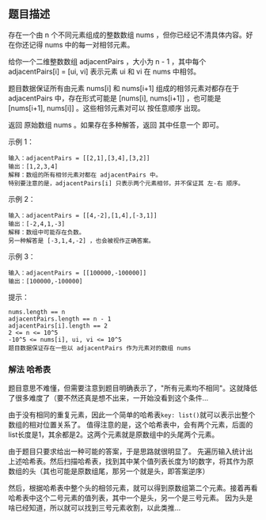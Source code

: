 ## 题目描述
存在一个由 n 个不同元素组成的整数数组 nums ，但你已经记不清具体内容。好在你还记得 nums 中的每一对相邻元素。

给你一个二维整数数组 adjacentPairs ，大小为 n - 1 ，其中每个 adjacentPairs[i] = [ui, vi] 表示元素 ui 和 vi 在 nums 中相邻。

题目数据保证所有由元素 nums[i] 和 nums[i+1] 组成的相邻元素对都存在于 adjacentPairs 中，存在形式可能是 [nums[i], nums[i+1]] ，也可能是 [nums[i+1], nums[i]] 。这些相邻元素对可以 按任意顺序 出现。

返回 原始数组 nums 。如果存在多种解答，返回 其中任意一个 即可。

示例 1：
```
输入：adjacentPairs = [[2,1],[3,4],[3,2]]
输出：[1,2,3,4]
解释：数组的所有相邻元素对都在 adjacentPairs 中。
特别要注意的是，adjacentPairs[i] 只表示两个元素相邻，并不保证其 左-右 顺序。
```
示例 2：
```
输入：adjacentPairs = [[4,-2],[1,4],[-3,1]]
输出：[-2,4,1,-3]
解释：数组中可能存在负数。
另一种解答是 [-3,1,4,-2] ，也会被视作正确答案。
```
示例 3：
```
输入：adjacentPairs = [[100000,-100000]]
输出：[100000,-100000]
```

提示：
```
nums.length == n
adjacentPairs.length == n - 1
adjacentPairs[i].length == 2
2 <= n <= 10^5
-10^5 <= nums[i], ui, vi <= 10^5
题目数据保证存在一些以 adjacentPairs 作为元素对的数组 nums
```

### 解法 哈希表
题目意思不难懂，但需要注意到题目明确表示了，"所有元素均不相同"。这就降低了很多难度了（要不然还真是想不出来，一开始没看到这个条件…

由于没有相同的重复元素，因此一个简单的哈希表`key: list()`就可以表示出整个数组的相对位置关系了。
值得注意的是，这个哈希表中，会有两个元素，后面的list长度是1，其余都是2。这两个元素就是原数组中的头尾两个元素。

由于题目只要求给出一种可能的答案，于是思路就很明显了。
先遍历输入统计出上述哈希表。然后扫描哈希表，找到其中某个值列表长度为1的数字，将其作为原数组的头（其也可能是原数组尾，那另一个就是头，即答案逆序）

然后，根据哈希表中整个头的相邻元素，就可以得到原数组第二个元素。接着再看哈希表中这个二号元素的值列表，其中一个是头，另一个是三号元素。
因为头是啥已经知道，所以就可以找到三号元素收割，以此类推…